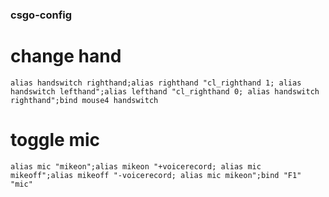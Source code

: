 ### csgo-config

# change hand
```
alias handswitch righthand;alias righthand "cl_righthand 1; alias handswitch lefthand";alias lefthand "cl_righthand 0; alias handswitch righthand";bind mouse4 handswitch
```

# toggle mic
```
alias mic "mikeon";alias mikeon "+voicerecord; alias mic mikeoff";alias mikeoff "-voicerecord; alias mic mikeon";bind "F1" "mic"
```
